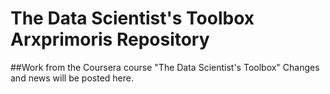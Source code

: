 The Data Scientist's Toolbox Arxprimoris Repository
===================

##Work from the Coursera course "The Data Scientist's Toolbox"
Changes and news will be posted here.
